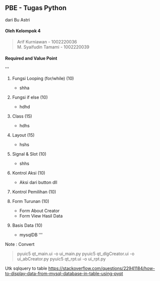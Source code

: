 ## PBE - Tugas Python
dari Bu Astri

#### Oleh Kelompok 4  
> Arif Kurniawan - 1002220036   
> M. Syaifudin Tamami - 1002220039

#### Required and Value Point
'''
1. Fungsi Looping (for/while) (10)
    - shha
2. Fungsi if else (10)
    - hdhd
3. Class (15)
    - hdhs
4. Layout (15)
    - hshs
5. Signal & Slot (10)
    - shhs
6. Kontrol Aksi (10)
    - Aksi dari button dll

7. Kontrol Pemilihan (10)
8. Form Turunan (10)
    - Form About Creator
    - Form View Hasil Data
9. Basis Data (10)
    - mysqlDB
'''

Note :
Convert
> pyuic5 qt_main.ui -o ui_main.py
> pyuic5 qt_dlgCreator.ui -o ui_abCreator.py
> pyuic5 qt_rpt.ui -o ui_rpt.py

Utk sqlquery to table
https://stackoverflow.com/questions/22941184/how-to-display-data-from-mysql-database-in-table-using-pyqt
